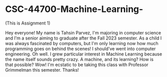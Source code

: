# CSC-44700-Machine-Learning-

(This is Assignment 1)

Hey everyone! 
My name is Tahsin Parvez, I'm majoring in computer science and I'm a senior aiming to graduate after the Fall 2023 semester. As a child I was always fascinated by computers, but I'm only learning now how much programming goes on behind the scenes! I should've went into computer engineering. Oh well. I grew particular interest in Machine Learning because the name itself sounds pretty crazy. A machine, and its learning? How is that possible? Wow! I'm ecstatic to be taking this class with Professor Grimmelman this semester. Thanks!
